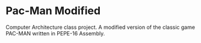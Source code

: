 # Pac-Man Modified
Computer Architecture class project. A modified version of the classic game PAC-MAN written in PEPE-16 Assembly.
